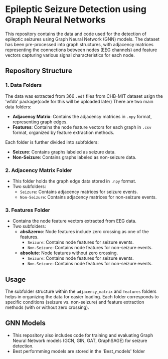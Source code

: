 # Epileptic Seizure Detection using Graph Neural Networks

This repository contains the data and code used for the detection of epileptic seizures using Graph Neural Network (GNN) models. The dataset has been pre-processed into graph structures, with adjacency matrices representing the connections between nodes (EEG channels) and feature vectors capturing various signal characteristics for each node.

## Repository Structure

### 1. Data Folders
The data was extracted from 366 `.edf` files from CHB-MIT dataset usign the 'wfdb' package(code for this will be uploaded later)
There are two main data folders:
- **Adjacency Matrix**: Contains the adjacency matrices in `.npy` format, representing graph edges.
- **Features**: Contains the node feature vectors for each graph in `.csv` format, organized by feature extraction methods.

Each folder is further divided into subfolders:
- **Seizure**: Contains graphs labeled as seizure data.
- **Non-Seizure**: Contains graphs labeled as non-seizure data.

### 2. Adjacency Matrix Folder
- This folder holds the graph edge data stored in `.npy` format.
- Two subfolders:
  - `Seizure`: Contains adjacency matrices for seizure events.
  - `Non-Seizure`: Contains adjacency matrices for non-seizure events.

### 3. Features Folder
- Contains the node feature vectors extracted from EEG data.
- Two subfolders:
  - **abs&zeroc**: Node features include zero crossing as one of the features.
    - `Seizure`: Contains node features for seizure events.
    - `Non-Seizure`: Contains node features for non-seizure events.
  - **absolute**: Node features without zero crossing.
    - `Seizure`: Contains node features for seizure events.
    - `Non-Seizure`: Contains node features for non-seizure events.

## Usage

The subfolder structure within the `adjacency_matrix` and `features` folders helps in organizing the data for easier loading. Each folder corresponds to specific conditions (seizure vs. non-seizure) and feature extraction methods (with or without zero crossing).

## GNN Models
- This repository also includes code for training and evaluating Graph Neural Network models (GCN, GIN, GAT, GraphSAGE) for seizure detection.
- Best performming models are stored in the 'Best_models' folder

